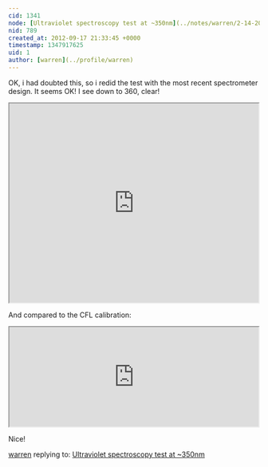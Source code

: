 ```yaml
---
cid: 1341
node: [Ultraviolet spectroscopy test at ~350nm](../notes/warren/2-14-2012/ultraviolet-spectroscopy-testing)
nid: 789
created_at: 2012-09-17 21:33:45 +0000
timestamp: 1347917625
uid: 1
author: [warren](../profile/warren)
---
```


OK, i had doubted this, so i redid the test with the most recent spectrometer design. It seems OK! I see down to 360, clear!

<iframe width='500px' height='400px' border='0' src='https://spectralworkbench.org/spectra/embed/709'></iframe>

And compared to the CFL calibration:

<iframe width='500px' height='200px' border='0' src='https://spectralworkbench.org/sets/embed/33'></iframe>

Nice!

[warren](../profile/warren) replying to: [Ultraviolet spectroscopy test at ~350nm](../notes/warren/2-14-2012/ultraviolet-spectroscopy-testing)

